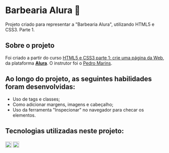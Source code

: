 <h1> Barbearia Alura 💈 </h1>

Projeto criado para representar a "Barbearia Alura", utilizando HTML5 e CSS3. Parte 1.

## Sobre o projeto
Foi criado a partir do curso [HTML5 e CSS3 parte 1: crie uma página da Web](https://cursos.alura.com.br/course/html5-css3-primeiros-passos), da plataforma **[Alura](https://www.alura.com.br/)**. O instrutor foi o [Pedro Marins](https://github.com/pedromarins).

## Ao longo do projeto, as seguintes habilidades foram desenvolvidas:
- Uso de tags e classes;
- Como adicionar margens, imagens e cabeçalho;
- Uso da ferramenta "Inspecionar" no navegador para checar os elementos.

## Tecnologias utilizadas neste projeto:<p>
<img height="20" src="https://img.shields.io/badge/-HTML5-orange"> <img height="20" src="https://img.shields.io/badge/-CSS3-blue">
